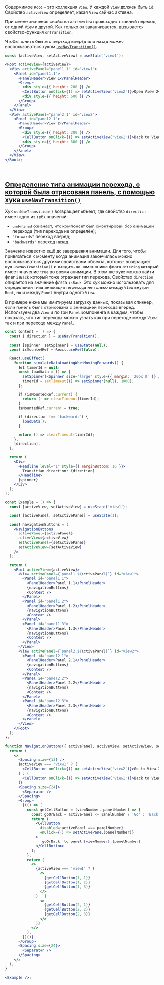 Содержимое `Root` – это коллекция `View`. У каждой `View` должен быть `id`.
Свойство `activeView` определяет, какая `View` сейчас активна.

При смене значения свойства `activeView` происходит плавный переход от одной `View` к другой.
Как только он заканчивается, вызывается свойство-функция `onTransition`.

Чтобы понять был это переход вперёд или назад можно воспользоваться хуком [`useNavTransition()`](#/Root?id=usenavtransition_example).

```jsx
const [activeView, setActiveView] = useState('view1');

<Root activeView={activeView}>
  <View activePanel="panel1.1" id="view1">
    <Panel id="panel1.1">
      <PanelHeader>View 1</PanelHeader>
      <Group>
        <div style={{ height: 200 }} />
        <CellButton onClick={() => setActiveView('view2')}>Open View 2</CellButton>
        <div style={{ height: 600 }} />
      </Group>
    </Panel>
  </View>
  <View activePanel="panel2.1" id="view2">
    <Panel id="panel2.1">
      <PanelHeader>View 2</PanelHeader>
      <Group>
        <div style={{ height: 200 }} />
        <CellButton onClick={() => setActiveView('view1')}>Back to View 1</CellButton>
        <div style={{ height: 600 }} />
      </Group>
    </Panel>
  </View>
</Root>;
```

<br />

## <a id="usenavtransition_example" style="position: relative; top: -100px;"></a>[Определение типа анимации перехода, с которой была отрисована панель, с помощью хука `useNavTransition()`](#/Root?id=usenavtransition_example)

Хук `useNavTransition()` возвращает объект, где свойство `direction` имеет одно из трёх значений:

- `undefined` означает, что компонент был смонтирован без анимации перехода (тип перехода не определён);
- `"forwards"` переход вперёд;
- `"backwards"` переход назад.

Значение известно ещё до завершения анимации.
Для того, чтобы привязаться к моменту когда анимация закончилась можно воспользоваться другими свойствами объекта, которые возвращает хук `useNavTransition()` и следить за изменением флага `entering` который имеет значение `true` во время анимации. В этом же хуке можно найти флаг `isBack` который тоже отражает тип перехода. Свойство `direction` опирается на значение флага `isBack`.
Это хук можно использовать для определения типа анимации перехода не только между `View` внутри `Root`, но и между `Panel` внутри одного `View`.

В примере ниже мы имитируем загрузку данныx, показывая спиннер, если панель была отрисована с анимацией перехода вперед.
Используем два `View` и по три `Panel` компонента в каждом, чтобы показать, что тип перехода можно узнать как при переходе между `View`, так и при переходе между `Panel`.

```jsx
const Content = () => {
  const { direction } = useNavTransition();

  const [spinner, setSpinner] = useState(null);
  const isMountedRef = React.useRef(false);

  React.useEffect(
    function simulateDataLoadingWhenMovingForwards() {
      let timerId = null;
      const loadData = () => {
        setSpinner(<Spinner size="large" style={{ margin: '20px 0' }} />);
        timerId = setTimeout(() => setSpinner(null), 1000);
      };

      if (isMountedRef.current) {
        return () => clearTimeout(timerId);
      }
      isMountedRef.current = true;

      if (direction !== 'backwards') {
        loadData();
      }

      return () => clearTimeout(timerId);
    },
    [direction],
  );

  return (
    <Div>
      <Headline level="1" style={{ marginBottom: 16 }}>
        Transition direction: {direction}
      </Headline>
      {spinner}
    </Div>
  );
};

const Example = () => {
  const [activeView, setActiveView] = useState('view1');

  const [activePanel, setActivePanel] = useState(1);

  const navigationButtons = (
    <NavigationButtons
      activePanel={activePanel}
      activeView={activeView}
      setActivePanel={setActivePanel}
      setActiveView={setActiveView}
    />
  );

  return (
    <Root activeView={activeView}>
      <View activePanel={`panel1.${activePanel}`} id="view1">
        <Panel id="panel1.1">
          <PanelHeader>Panel 1.1</PanelHeader>
          {navigationButtons}
          <Content />
        </Panel>
        <Panel id="panel1.2">
          <PanelHeader>Panel 1.2</PanelHeader>
          {navigationButtons}
          <Content />
        </Panel>
        <Panel id="panel1.3">
          <PanelHeader>Panel 1.3</PanelHeader>
          {navigationButtons}
          <Content />
        </Panel>
      </View>
      <View activePanel={`panel2.${activePanel}`} id="view2">
        <Panel id="panel2.1">
          <PanelHeader>Panel 2.1</PanelHeader>
          {navigationButtons}
          <Content />
        </Panel>
        <Panel id="panel2.2">
          <PanelHeader>Panel 2.2</PanelHeader>
          {navigationButtons}
          <Content />
        </Panel>
        <Panel id="panel2.3">
          <PanelHeader>Panel 2.3</PanelHeader>
          {navigationButtons}
          <Content />
        </Panel>
      </View>
    </Root>
  );
};

function NavigationButtons({ activePanel, activeView, setActiveView, setActivePanel }) {
  return (
    <>
      <Spacing size={12} />
      {activeView === 'view1' ? (
        <CellButton onClick={() => setActiveView('view2')}>Go to View 2</CellButton>
      ) : (
        <CellButton onClick={() => setActiveView('view1')}>Back to View 1</CellButton>
      )}
      <Spacing size={24}>
        <Separator />
      </Spacing>
      <Group>
        {(() => {
          const getCellButton = (viewNumber, panelNumber) => {
            const goOrBack = activePanel <= panelNumber ? 'Go' : 'Back';
            return (
              <CellButton
                disabled={activePanel === panelNumber}
                onClick={() => setActivePanel(panelNumber)}
              >
                {goOrBack} to panel {viewNumber}.{panelNumber}
              </CellButton>
            );
          };
          return (
            <>
              {activeView === 'view1' ? (
                <>
                  {getCellButton(1, 1)}
                  {getCellButton(1, 2)}
                  {getCellButton(1, 3)}
                </>
              ) : (
                <>
                  {getCellButton(2, 1)}
                  {getCellButton(2, 2)}
                  {getCellButton(2, 3)}
                </>
              )}
            </>
          );
        })()}
      </Group>
      <Spacing size={24}>
        <Separator />
      </Spacing>
    </>
  );
}

<Example />;
```

